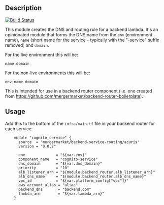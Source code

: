 Description
-----------

[![Build Status](https://travis-ci.com/mergermarket/terraform-acuris-backend-lambda-routing.svg?branch=master)](https://travis-ci.com/mergermarket/terraform-acuris-backend-lambda-routing)

This module creates the DNS and routing rule for a backend lambda. It's an
opinionated module that forms the DNS name from the `env` (environment name),
`name` (short name for the service - typically with the "-service" suffix
removed) and `domain`.

For the live environment this will be:

    name.domain

For the non-live environments this will be:

    env-name.domain

This is intended for use in a backend router component (i.e. one created from
https://github.com/mergermarket/backend-router-boilerplate).

Usage
-----

Add this to the bottom of the `infra/main.tf` file in your backend router for
each service:
```
    module "cognito_service" {
      source  = "mergermarket/backend-service-routing/acuris"
      version = "0.0.2"
    
      env              = "${var.env}"
      component_name   = "cognito-service"
      dns_domain       = "${var.dns_domain}"
      priority         = "10"
      alb_listener_arn = "${module.backend_router.alb_listener_arn}"
      alb_dns_name     = "${module.backend_router.alb_dns_name}"
      vpc_id           = "${var.platform_config["vpc"]}"
      aws_account_alias = "alias"
      backend_dns       = "backend.com"
      lambda_arn        = "${var.lambda_arn}"
    }
```

